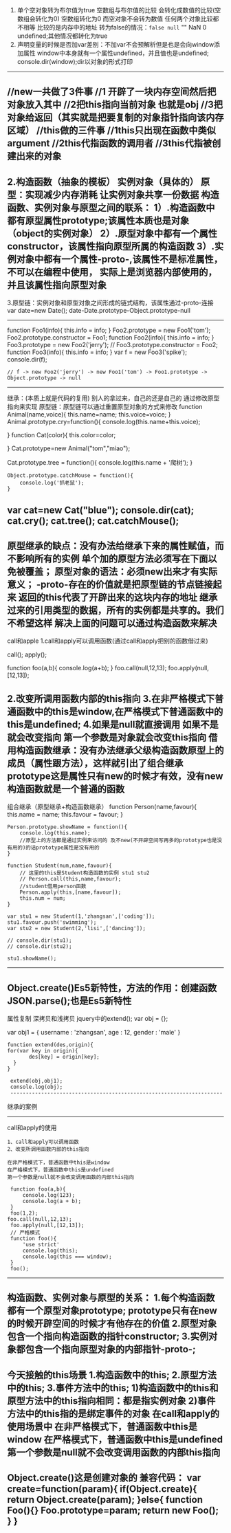 1. 单个空对象转为布尔值为true
空数组与布尔值的比较 会转化成数值的比较(空数组会转化为0)
 空数组转化为0 而空对象不会转为数值
 任何两个对象比较都不相等 比较的是内存中的地址
 转为false的情况：`false null` "" NaN 0 undefined;其他情况都转化为true
1. 声明变量的时候是否加var差别：不加var不会预解析但是也是会向window添加属性
window中本身就有一个属性undefined，并且值也是undefined;
console.dir(window);dir以对象的形式打印
-----------------------------------------------------------------------
//new一共做了3件事
            //1 开辟了一块内存空间然后把对象放入其中
            //2把this指向当前对象 也就是obj
            //3把对象给返回（其实就是把要复制的对象指针指向该内存区域）
        //this做的三件事
            //1this只出现在函数中类似argument
            //2this代指函数的调用者
            //3this代指被创建出来的对象
---------------------------------------------------------------------------
2.构造函数（抽象的模板）
实例对象（具体的）
原型：实现减少内存消耗 让实例对象共享一份数据
构造函数、实例对象与原型之间的联系：
1）.构造函数中都有原型属性prototype;该属性本质也是对象（object的实例对象）
2）.原型对象中都有一个属性constructor，该属性指向原型所属的构造函数
3）.实例对象中都有一个属性-proto-,该属性不是标准属性，不可以在编程中使用，
实际上是浏览器内部使用的，并且该属性指向原型对象
----------------------------------------------------------------------
3.原型链：实例对象和原型对象之间形成的链式结构，该属性通过-proto-连接
var date=new Date();
date-Date.prototype-Object.prototype-null

-------------------------------------------------------------------

function Foo1(info){
        this.info = info;
    }
    Foo2.prototype = new Foo1('tom');
    Foo2.prototype.constructor = Foo1;
    function Foo2(info){
        this.info = info;
    }
    Foo3.prototype = new Foo2('jerry');
    // Foo3.prototype.constructor = Foo2;
    function Foo3(info){
        this.info = info;
    }
    var f = new Foo3('spike');
    console.dir(f);

    // f -> new Foo2('jerry') -> new Foo1('tom') -> Foo1.prototype -> Object.prototype -> null
--------------------------------------------------------------------------------------
继承：(本质上就是代码的复用)
别人的拿过来，自己的还是自己的
通过修改原型指向来实现
原型链：原型链可以通过重置原型对象的方式来修改
function Animal(name,voice){
    this.name=name;
    this.voice=voice;
}
Animal.prototype.cry=function(){
    console.log(this.name+this.voice);

}
function Cat(color){
    this.color=color;

}
Cat.prototype=new Animal("tom","miao");

Cat.prototype.tree = function(){
        console.log(this.name + '爬树');
    }
<!--通过修改原型指向来实现-->
    Object.prototype.catchMouse = function(){
        console.log('抓老鼠');
    }

var cat=new Cat("blue");
console.dir(cat);
 cat.cry();
 cat.tree();
 cat.catchMouse();
 -------------------------------------------------------------------------------

原型继承的缺点：没有办法给继承下来的属性赋值，而不影响所有的实例
单个加的原型方法必须写在下面以免被覆盖；
原型对象的语法：必须new出来才有实际意义；
-proto-存在的价值就是把原型链的节点链接起来
返回的this代表了开辟出来的这块内存的地址
继承过来的引用类型的数据，所有的实例都是共享的。我们不希望这样
解决上面的问题可以通过构造函数来解决
----------------------------------------------
call和apple
1.call和apply可以调用函数(通过call和apply把别的函数借过来)

call();
apply();

function foo(a,b){
    console.log(a+b);
}
foo.call(null,12,13);
foo.apply(null,[12,13]);

2.改变所调用函数内部的this指向
3.在非严格模式下普通函数中的this是window,在严格模式下普通函数中的this是undefined;
4.如果是null就直接调用 如果不是就会改变指向 第一个参数是对象就会改变this指向 
借用构造函数继承：没有办法继承父级构造函数原型上的成员（属性跟方法），这样就引出了组合继承
prototype这是属性只有new的时候才有效，没有new构造函数就是一个普通的函数
----------------------------------------------
组合继承（原型继承+构造函数继承）
function Person(name,favour){
        this.name = name;
        this.favour = favour;
    }

    Person.prototype.showName = function(){
        console.log(this.name);
        //原型上的方法都是通过实例来访问的 及不new(不开辟空间写再多的prototype也是没有用的)的话prototype属性是没有用的
    }

    function Student(num,name,favour){
        // 这里的this是Student构造函数的实例 stu1 stu2
        // Person.call(this,name,favour);
        //student借用person函数
        Person.apply(this,[name,favour]);
        this.num = num;
    }

    var stu1 = new Student(1,'zhangsan',['coding']);
    stu1.favour.push('swimming');
    var stu2 = new Student(2,'lisi',['dancing']);

    // console.dir(stu1);
    // console.dir(stu2);

    stu1.showName();

------------------------------------
Object.create()Es5新特性，方法的作用：创建函数
JSON.parse();也是Es5新特性
-----------------------------------
属性复制
深拷贝和浅拷贝
jquery中的extend();
 var obj = {};

 var obj1 = {
    username : 'zhangsan',
    age : 12,
    gender : 'male'
    }

    function extend(des,origin){
    for(var key in origin){
           des[key] = origin[key];
      }
    }

     extend(obj,obj1);
     console.log(obj);
     ---------------------------------------------------------------------
继承的案例
<html lang="en">
<head>
    <meta charset="UTF-8">
    <title>Document</title>
    <style type="text/css">
    #container div{
        width : 400px;
        height: 200px;
        background-color: lightgreen;
        display: none;
    }
    </style>
    <script type="text/javascript" src="js/tab.js"></script>
    <script type="text/javascript">

    onload = function(){
        function MyTab(){
            this.nowIndex = 0;
        }
        MyTab.prototype = new Tab('container');
        // 扩展自动播放功能
        MyTab.prototype.autoPlay = function(){
            // 这里的this就是实例对象
            // 缓存实例对象
            var that = this;
            setInterval(function(){
                // 定时函数中的this是谁？window
                // 控制索引在0/1/2之间进行循环切换
                if(that.nowIndex == 2){
                    that.nowIndex = 0;
                }else{
                    that.nowIndex++;
                }
                // 获取当前按钮
                var nowBtn = that.aInput[that.nowIndex];
                // 执行切换操作
                that.change(nowBtn);
            },1000);
        }
        var mytab = new MyTab();
        mytab.init();
        mytab.autoPlay();
    }
    </script>
</head>
<body>
    <div id="container">
        <input type="button" value="苹果">
        <input type="button" value="香蕉">
        <input type="button" value="橘子">
        <div>apple</div>
        <div>banana</div>
        <div>orange</div>
    </div>
</body>
</html>
----------------------------------------------------------------------------
window.onload=function(){}
页面加载入口函数，如果没有这句话那么js代码必须写在页面最下面，如果有的话，写在body中的页面布局代码上面也是可以的，
其中window可以省略不写。
---------------------------------------------------------------------------
总结：

继承{
    1.原型继承
    2.构造函数继承
    3.组合继承
}
1.原型继承：通过改变原型的指向来继承，继承后自己的属性还是有的，只是拿过来别人的属性而已；

原型继承：
    缺点：没有办法给继承过来的属性赋值，而不影响所有的实例
          继承过来的引用类型的数据，所有的实例是共享的（我们不希望共享）
          <!--代码示例-->
             function Person(name,favo){
//            此处的this指向实例对象
            this.name=name;
            this.favo=favo;
        }
        function Student(num){
            this.num=num;
//            此处的this指向实例对象student1
        }

        Student.prototype=new Person("张三",["跳舞","喝酒"]);
        console.log(Student);
        var student1=new Student(1);
        console.log(student1);//1
        var student2=new Student(2);
        console.log(student2);//2
        student1.favo.push("玩游戏");
        console.log(student1.favo);//跳舞 喝酒 玩游戏
        console.log(student2.favo);//跳舞 喝酒 玩游戏
//        两个学生的爱好一样 我们没法修改 这是我们不想看到的

    //解决上面的问题可以通过 借用构造函数的方式解决
    ----------------------------------------------------------------

2.构造函数继承
缺点：没有办法继承父级构造函数原型上的成员（属性跟方法）
<!--代码块-->
<script type="text/javascript">

        function Person(name,favour){
//            这里的this指向实例对象
            this.name=name;
            this.favour=favour;
        }
        Person.prototype.showName=function(){
            console.log(this.name);

        }
        function Student(num,name,favour){
            //通过apply调用Person函数 
            Person.apply(this,[name,favour]);
//            这里的this是Student构造函数的实例
            this.num=num;
        }
        var stu1=new Student(1,"zhangsan",["跳舞"]);
        var stu2=new Student(2,"lisi","喝酒");
        console.dir(stu1);//跳舞
        console.dir(stu2);//喝酒
        stu1.favour.push("唱歌");
        console.log(stu1);//跳舞 唱歌
        console.log(stu2);//喝酒

        //        stu1.showName();//stu1.showName is not a function

//        通过构造函数继承,解决了实例上不同爱好的分离 及张三的爱好跟李四的爱好是分开的
//        互不影响  比通过原型继承更先进一步 但是 构造函数Person原型上的属性跟方法 通过构造函数是继承不了的


<!--这样我们引出的把二者结合起来的组合继承-->
----------------------------------------------------------------------
3.组合继承(原型继承和构造函数继承的结合)
 <script type="text/javascript">
        function Person(name,favour){
//            this指向实例对象
            this.name=name;
            this.favour=favour;
        }
//        给Person函数绑定方法
        Person.prototype.showFavour=function(){
            console.log(this.favour);
        }
       Person.prototype.flag=1;
//        构造另一个老师的函数
        function Teacher(name,favour,level){
            Person.call(this,name,favour);
//            通过call调用函数Person
            console.log(this);//此处的this指向Teacher
            this.level=level;
        }
//        var teach=new Teacher("张三","唱歌",2);
        Teacher.prototype=new Person();
        var tea=new Teacher("李木",["唱歌"],"T1");
        var tea1=new Teacher("李利",["跳舞"],"T2");
        tea.favour.push("喝酒");
        tea.showFavour();//可以唱歌 喝酒
        tea1.showFavour();//只有跳舞
//        这样实现了实例对象上属性的分离
        tea.flag=2;//可以单独修改tea上的属性 tea1不受影响 这样也可以调用父级原型上的属性
        console.log(tea.flag);//2
        console.log(tea1.flag);//1
        console.log(tea1);//李利  跳舞  T2
        
    </script>

----------------------------------------------------------------------------

call和apply的使用
    
    1、call和apply可以调用函数
    2、改变所调用函数内部的this指向

    在非严格模式下，普通函数中this是window
    在严格模式下，普通函数中this是undefined 
    第一个参数是null就不会改变调用函数的内部this指向 

     function foo(a,b){
         console.log(123);
         console.log(a + b);
     }
     foo(1,2);
    foo.call(null,12,13);
     foo.apply(null,[12,13]);
     // 严格模式
     function foo(){
         'use strict'
         console.log(this);
         console.log(this === window);
     }
     foo();
----------------------------------------------------------------------
构造函数、实例对象与原型的关系：
1.每个构造函数都有一个原型对象prototype;
prototype只有在new的时候开辟空间的时候才有他存在的价值
2.原型对象包含一个指向构造函数的指针constructor;
3.实例对象都包含一个指向原型对象的内部指针-proto-;
----------------------------------------------------------------
今天接触的this场景
1.构造函数中的this;
2.原型方法中的this;
3.事件方法中的this;
1)构造函数中的this和原型方法中的this指向相同：都是指实例对象
2)事件方法中的this指的是绑定事件的对象
在call和apply的使用场景中
    在非严格模式下，普通函数中this是window
    在严格模式下，普通函数中this是undefined 
    第一个参数是null就不会改变调用函数的内部this指向 
-----------------------------------------------------------------
Object.create()这是创建对象的 
兼容代码：
var create=function(param){
            if(Object.create){
                return Object.create(param);
            }else{
                function Foo(){}
                Foo.prototype=param;
                return new Foo();
            }
        }
  ----------------------------------------------------------------------------
<!--<!--复制代码 主要用到了 for  in   ->-->
<script type="text/javascript">
        var obj={};
        var obj1={
            username:"张三",
            age:12,
        }
         function extend(mubiao,origin){
             for(var key in origin){
                 mubiao[key]=origin[key];
             }
         }
        extend(obj,obj1);
         console.log(obj);
//        extend 扩充 origin 原始
-------------------------------------------------------------------------------























